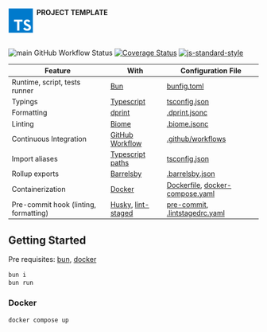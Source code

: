 <div style='display: flex'>
  <img alt='ts icon' width='50' src='https://raw.githubusercontent.com/devicons/devicon/master/icons/typescript/typescript-original.svg'/>
  <span style='font-weight: bold'>&nbsp;&nbsp<strong>PROJECT TEMPLATE</strong></span>
</div>
<br/>

![main GitHub Workflow Status](https://img.shields.io/github/actions/workflow/status/sripwoud/ts-template/main.yaml?branch=main&label=main)
[![Coverage Status](https://coveralls.io/repos/github/r1oga/ts-template/badge.svg?branch=main)](https://coveralls.io/github/r1oga/ts-template?branch=main)
[![js-standard-style](https://img.shields.io/badge/code%20style-standard-brightgreen.svg)](http://standardjs.com)

| Feature                               | With                                                                                            | Configuration File                                                                                                    |
| ------------------------------------- | ----------------------------------------------------------------------------------------------- | --------------------------------------------------------------------------------------------------------------------- |
| Runtime, script, tests runner         | [Bun](https://bun.sh)                                                                           | [bunfig.toml](./bunfig.toml)                                                                                          |
| Typings                               | [Typescript](https://www.typescriptlang.org/)                                                   | [tsconfig.json](./tsconfig.json)                                                                                      |
| Formatting                            | [dprint](https://dprint.dev/)                                                                   | [.dprint.jsonc](./.biome.json)                                                                                        |
| Linting                               | [Biome](https://biomejs.dev/)                                                                   | [.biome.jsonc](./.biome.jsonc)                                                                                        |
| Continuous Integration                | [GitHub Workflow](https://docs.github.com/en/actions/using-workflows)                           | [.github/workflows](./.github/workflows)                                                                              |
| Import aliases                        | [Typescript paths](https://www.typescriptlang.org/tsconfig#paths)                               | [tsconfig.json](https://github.com/r1oga/ts-template/blob/5d6983a6d28429b9dd256edf40bad5ee48c33d9c/tsconfig.json#L26) |
| Rollup exports                        | [Barrelsby](https://github.com/bencoveney/barrelsby)                                            | [.barrelsby.json](./.barrelsby.json)                                                                                  |
| Containerization                      | [Docker](https://www.docker.com/)                                                               | [Dockerfile](./Dockerfile), [docker-compose.yaml](./docker-compose.yaml)                                              |
| Pre-commit hook (linting, formatting) | [Husky](https://typicode.github.io/husky), [lint-staged](https://github.com/okonet/lint-staged) | [pre-commit](./.husky/pre-commit), [.lintstagedrc.yaml](./.lintstagedrc.yaml)                                         |

## Getting Started

Pre requisites: [bun](https://bun.sh/docs/installation), [docker](https://docs.docker.com/get-docker/)

```commandline
bun i
bun run
```

### Docker

```commandline
docker compose up
```
